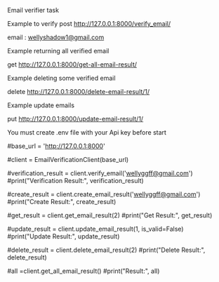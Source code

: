 Email verifier task 

Example to verify 
post http://127.0.0.1:8000/verify_email/ 

email : wellyshadow1@gmail.com

Example returning all verified email 

get http://127.0.0.1:8000/get-all-email-result/

Example deleting some verified email 

delete http://127.0.0.1:8000/delete-email-result/1/

Example update emails 

put http://127.0.0.1:8000/update-email-result/1/

You must create .env file with your Api key before start 

#base_url = 'http://127.0.0.1:8000'

#client = EmailVerificationClient(base_url)


#verification_result = client.verify_email('wellyggff@gmail.com')
#print("Verification Result:", verification_result)

#create_result = client.create_email_result('wellyggff@gmail.com')
#print("Create Result:", create_result)

#get_result = client.get_email_result(2) 
#print("Get Result:", get_result)

#update_result = client.update_email_result(1, is_valid=False)
#print("Update Result:", update_result)

#delete_result = client.delete_email_result(2)
#print("Delete Result:", delete_result)

#all =client.get_all_email_result()
#print("Result:", all)
